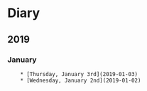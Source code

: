 # Diary

## 2019

### January
        * [Thursday, January 3rd](2019-01-03)
        * [Wednesday, January 2nd](2019-01-02)

